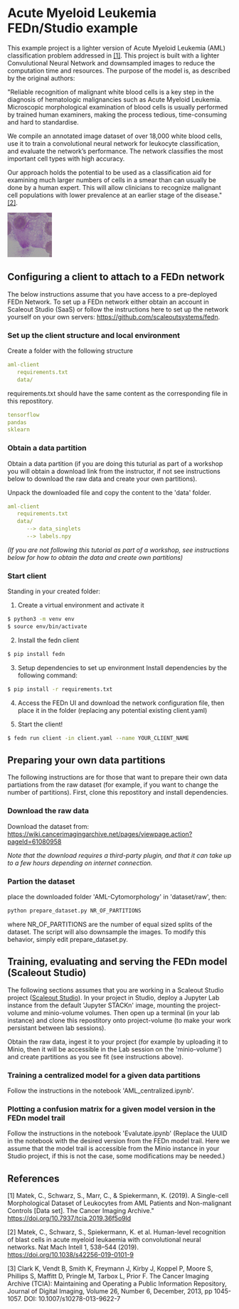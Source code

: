 # Acute Myeloid Leukemia FEDn/Studio example 

This example project is a lighter version of Acute Myeloid Leukemia (AML) classification problem addressed in [[1]](#1). This project is built with a lighter Convulutional Neural Network and downsampled images to reduce the computation time and resources. The purpose of the model is, as described by the original authors: 

"Reliable recognition of malignant white blood cells is a key step in the diagnosis of hematologic malignancies such as Acute Myeloid Leukemia. Microscopic morphological examination of blood cells is usually performed by trained human examiners, making the process tedious, time-consuming and hard to standardise.

We compile an annotated image dataset of over 18,000 white blood cells, use it to train a convolutional neural network for leukocyte classification, and evaluate the network’s performance. The network classifies the most important cell types with high accuracy. 

Our approach holds the potential to be used as a classification aid for examining much larger numbers of cells in a smear than can usually be done by a human expert. This will allow clinicians to recognize malignant cell populations with lower prevalence at an earlier stage of the disease." [[2]](#2).

![Cell image](image.png)

## Configuring a client to attach to a FEDn network 

The below instructions assume that you have access to a pre-deployed FEDn Network. To set up a FEDn network either obtain an account in Scaleout Studio (SaaS) or follow the instructions here to set up the network yourself on your own servers: https://github.com/scaleoutsystems/fedn.   

### Set up the client structure and local environment

Create a folder with the following structure 
```yaml
aml-client
   requirements.txt 
   data/
```
requirements.txt should have the same content as the corresponding file in this repostitory. 
```yaml
tensorflow
pandas
sklearn
```

### Obtain a data partition

Obtain a data partition (if you are doing this tuturial as part of a workshop you will obtain a download link from the instructor, if not see instructions below to download the raw data and create your own partitions). 

Unpack the downloaded file and copy the content to the 'data' folder.
```yaml
aml-client
   requirements.txt 
   data/
      --> data_singlets
      --> labels.npy
```

*(If you are not following this tutorial as part of a workshop, see instructions below for how to obtain the data and create own partitions)*

### Start client

Standing in your created folder: 

1. Create a virtual environment and activate it
```bash
$ python3 -m venv env
$ source env/bin/activate
```

2. Install the fedn client
```bash
$ pip install fedn
```

3. Setup dependencies to set up environment
Install dependencies by the following command:
```bash
$ pip install -r requirements.txt
``` 

4. Access the FEDn UI and download the network configuration file, then place it in the folder (replacing any potential existing client.yaml)

5. Start the client!
```bash
$ fedn run client -in client.yaml --name YOUR_CLIENT_NAME
```

## Preparing your own data partitions 
The following instructions are for those that want to prepare their own data partiations from the raw dataset (for example, if you want to change the number of partitions). First, clone this repostitory and install dependencies. 

### Download the raw data
Download the dataset from:
https://wiki.cancerimagingarchive.net/pages/viewpage.action?pageId=61080958

*Note that the download requires a third-party plugin, and that it can take up to a few hours depending on internet connection.*  

### Partion the dataset

place the downloaded folder 'AML-Cytomorphology' in 'dataset/raw', then: 

```bash
python prepare_dataset.py NR_OF_PARTITIONS
```
where NR_OF_PARTITIONS are the number of equal sized splits of the dataset. The script will also downsample the images. To modify this behavior, simply edit prepare_dataset.py. 

## Training, evaluating and serving the FEDn model (Scaleout Studio)
The following sections assumes that you are working in a Scaleout Studio project ([Scaleout Studio](https://www.scaleoutsystems.com])). In your project in Studio, deploy a Jupyter Lab instance from the default 'Jupyter STACKn' image, mounting the project-volume and minio-volume volumes. Then open up a terminal (in your lab instance) and clone this repostitory onto project-volume (to make your work persistant between lab sessions).

Obtain the raw data, ingest it to your project (for example by uploading it to Minio, then it will be accessible in the Lab session on the 'minio-volume') and create partitions as you see fit (see instructions above). 

### Training a centralized model for a given data partitions 
Follow the instructions in the notebook 'AML_centralized.ipynb'. 

### Plotting a confusion matrix for a given model version in the FEDn model trail 
Follow the instructions in the notebook 'Evalutate.ipynb' (Replace the UUID in the notebook with the desired version from the FEDn model trail. Here we assume that the model trail is accessible from the Minio instance in your Studio project, if this is not the case, some modifications may be needed.)


## References
<a id="1">[1]</a> 
Matek, C., Schwarz, S., Marr, C., & Spiekermann, K. (2019). A Single-cell Morphological Dataset of Leukocytes from AML Patients and Non-malignant Controls [Data set]. The Cancer Imaging Archive." https://doi.org/10.7937/tcia.2019.36f5o9ld

<a id="1">[2]</a> 
Matek, C., Schwarz, S., Spiekermann, K.  et al.  Human-level recognition of blast cells in acute myeloid leukaemia with convolutional neural networks.  Nat Mach Intell   1,  538–544 (2019). https://doi.org/10.1038/s42256-019-0101-9

<a id="1">[3]</a> 
Clark K, Vendt B, Smith K, Freymann J, Kirby J, Koppel P, Moore S, Phillips S, Maffitt D, Pringle M, Tarbox L, Prior F. The Cancer Imaging Archive (TCIA): Maintaining and Operating a Public Information Repository, Journal of Digital Imaging, Volume 26, Number 6, December, 2013, pp 1045-1057. DOI: 10.1007/s10278-013-9622-7
